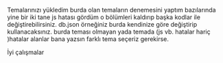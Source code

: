 Temalarınızı yükledim burda olan temaların denemesini yaptım bazılarında yine bir iki tane js hatası gördüm o bölümleri kaldırıp başka kodlar ile değiştirebilirsiniz.
db.json örneğiniz burda kendinize göre değiştirip kullanacaksınız.
burda teması olmayan yada temada (js vb. hatalar hariç )hatalar alanlar bana yazsın farklı tema seçeriz gerekirse.

İyi çalışmalar
